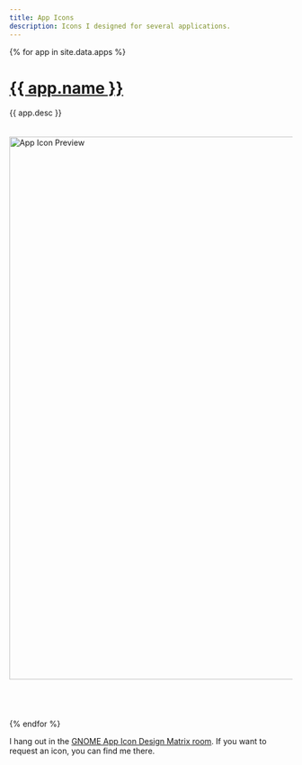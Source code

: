 ```yaml
---
title: App Icons
description: Icons I designed for several applications.
---
```


{% for app in site.data.apps %}
<h1>
    <a style="font-family: var(--bold);" href="{{ app.url }}">
        {{ app.name }}
    </a>
</h1>
{{ app.desc }}
<br>
<br>
<br>
<img alt="App Icon Preview" width=964 src="/images/{{ app.name | downcase | replace: ' ', '-' }}-icon.webp" style="margin-bottom: 5em;">
{% endfor %}

I hang out in the [GNOME App Icon Design Matrix room](https://matrix.to/#/#appicondesign:gnome.org). If you want to request an icon, you can find me there.
